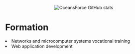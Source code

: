 <div align="center">
   
   ![OceansForce GitHub stats](https://github-readme-stats.vercel.app/api?username=OceansForce&show_icons=true&locale=es&theme=dark#gh-dark-mode-only)
   
</div>
<div align="center">
   <div align="left"> 
      <h1>Formation</h1>
      <li>Networks and microcomputer systems vocational training</li>
      <li>Web application development</li>
   </div>
   
</div>
